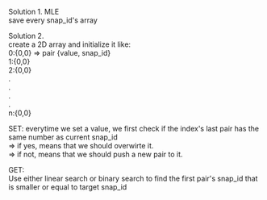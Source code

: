 Solution 1. MLE  
save every snap_id's array  
  
Solution 2.  
create a 2D array and initialize it like:  
0:{0,0}     => pair {value, snap_id}  
1:{0,0}  
2:{0,0}  
.  
.  
.  
.  
n:{0,0}  
  
SET:
everytime we set a value, we first check if the index's last pair has the same number as current snap_id  
=> if yes, means that we should overwirte it.  
=> if not, means that we should push a new pair to it.  
  
GET:  
Use either linear search or binary search to find the first pair's snap_id that is smaller or equal to target snap_id  

